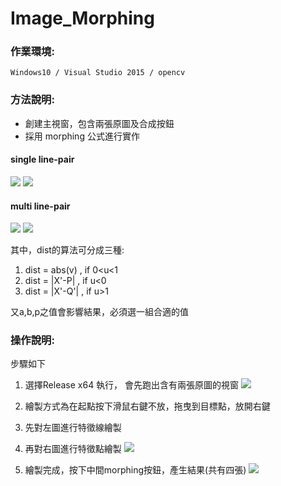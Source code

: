 # Image_Morphing

### 作業環境: 

    Windows10 / Visual Studio 2015 / opencv

### 方法說明:

- 創建主視窗，包含兩張原圖及合成按鈕
- 採用 morphing 公式進行實作

#### single line-pair
![](https://www.csie.ntu.edu.tw/~b97074/vfx_html/images/single-line.jpg)
![](https://www.csie.ntu.edu.tw/~b97074/vfx_html/images/u_v_math.jpg)

#### multi line-pair
![](https://www.csie.ntu.edu.tw/~b97074/vfx_html/images/multi-line.jpg)
![](https://www.csie.ntu.edu.tw/~b97074/vfx_html/images/weight.jpg)

其中，dist的算法可分成三種:
1. dist = abs(v) , if 0<u<1
2. dist = |X'-P| , if u<0
3. dist = |X'-Q'| , if u>1

又a,b,p之值會影響結果，必須選一組合適的值 
    
### 操作說明:

步驟如下
1. 選擇Release x64 執行， 會先跑出含有兩張原圖的視窗
![](https://i.imgur.com/vtlyOoh.png)

2. 繪製方式為在起點按下滑鼠右鍵不放，拖曳到目標點，放開右鍵
3. 先對左圖進行特徵線繪製
4. 再對右圖進行特徵點繪製
![](https://i.imgur.com/oP2SLFq.png)
5. 繪製完成，按下中間morphing按鈕，產生結果(共有四張)
![](https://i.imgur.com/aLXJPx6.jpg)
